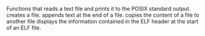 Functions that 
reads a text file and prints it to the POSIX standard output.
creates a file.
appends text at the end of a file.
copies the content of a file to another file
displays the information contained in the ELF header at the start of an ELF file.
